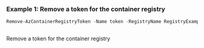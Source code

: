 ### Example 1: Remove a token for the container registry
```powershell
Remove-AzContainerRegistryToken -Name token -RegistryName RegistryExample -ResourceGroupName MyResourceGroup
```

```output
```

Remove a token for the container registry

